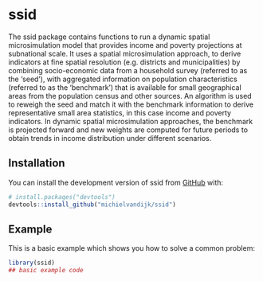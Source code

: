
<!-- README.md is generated from README.Rmd. Please edit that file -->

# ssid

<!-- badges: start -->
<!-- badges: end -->

The ssid package contains functions to run a dynamic spatial
microsimulation model that provides income and poverty projections at
subnational scale. It uses a spatial microsimulation approach, to derive
indicators at fine spatial resolution (e.g. districts and
municipalities) by combining socio-economic data from a household survey
(referred to as the ‘seed’), with aggregated information on population
characteristics (referred to as the ‘benchmark’) that is available for
small geographical areas from the population census and other sources.
An algorithm is used to reweigh the seed and match it with the benchmark
information to derive representative small area statistics, in this case
income and poverty indicators. In dynamic spatial microsimulation
approaches, the benchmark is projected forward and new weights are
computed for future periods to obtain trends in income distribution
under different scenarios.

## Installation

You can install the development version of ssid from
[GitHub](https://github.com/) with:

``` r
# install.packages("devtools")
devtools::install_github("michielvandijk/ssid")
```

## Example

This is a basic example which shows you how to solve a common problem:

``` r
library(ssid)
## basic example code
```
